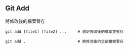 ## Git Add

將修改後的檔案暫存

```git
git add [file1] [file2] ...  	# 選定修改後的檔案並暫存

git add . 						# 將修改後的全部檔案暫存
```